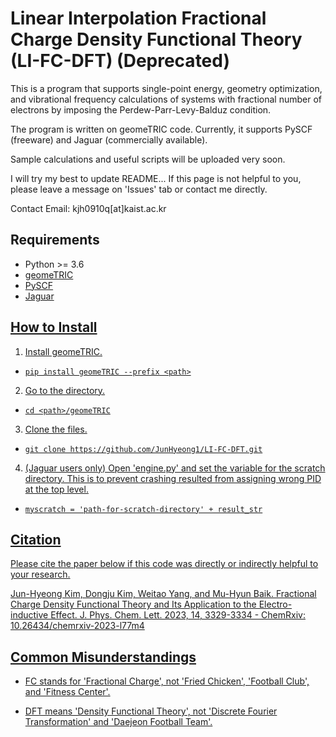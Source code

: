 # Linear Interpolation Fractional Charge Density Functional Theory (LI-FC-DFT) (Deprecated)
This is a program that supports single-point energy, geometry optimization, and vibrational frequency calculations of systems with fractional number of electrons by imposing the Perdew-Parr-Levy-Balduz condition.

The program is written on geomeTRIC code. Currently, it supports PySCF (freeware) and Jaguar (commercially available).

Sample calculations and useful scripts will be uploaded very soon.

I will try my best to update README... If this page is not helpful to you, please leave a message on 'Issues' tab or contact me directly.

Contact Email: kjh0910q[at]kaist.ac.kr
## Requirements
- Python >= 3.6
- <a href="https://github.com/leeping/geomeTRIC">geomeTRIC 
- <a href="https://pyscf.org/">PySCF 
- <a href="https://www.schrodinger.com/products/jaguar">Jaguar
  
## How to Install  
1. Install geomeTRIC.
  
  - `pip install geomeTRIC --prefix <path>`
  
2. Go to the directory.
  
  - `cd <path>/geomeTRIC`

3. Clone the files.
  
  - `git clone https://github.com/JunHyeong1/LI-FC-DFT.git`
  
4. (Jaguar users only) Open 'engine.py' and set the variable for the scratch directory. This is to prevent crashing resulted from assigning wrong PID at the top level.
  - `myscratch = 'path-for-scratch-directory' + result_str`

## Citation

Please cite the paper below if this code was directly or indirectly helpful to your research.

Jun-Hyeong Kim, Dongju Kim, Weitao Yang, and Mu-Hyun Baik. Fractional Charge Density Functional Theory and Its Application to the Electro-inductive Effect. J. Phys. Chem. Lett. 2023, 14, 3329-3334 - ChemRxiv: 10.26434/chemrxiv-2023-l77m4

## Common Misunderstandings
- FC stands for 'Fractional Charge', not 'Fried Chicken', 'Football Club', and 'Fitness Center'.

- DFT means 'Density Functional Theory', not 'Discrete Fourier Transformation' and 'Daejeon Football Team'.
